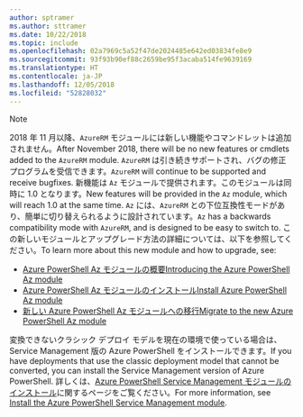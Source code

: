 ```yaml
---
author: sptramer
ms.author: sttramer
ms.date: 10/22/2018
ms.topic: include
ms.openlocfilehash: 02a7969c5a52f47de2024485e642ed03834fe8e9
ms.sourcegitcommit: 93f93b90ef88c2659be95f3acaba514fe9639169
ms.translationtype: HT
ms.contentlocale: ja-JP
ms.lasthandoff: 12/05/2018
ms.locfileid: "52828032"
---
```

> [!NOTE]
> 
> <span data-ttu-id="635d1-101">2018 年 11 月以降、`AzureRM` モジュールには新しい機能やコマンドレットは追加されません。</span><span class="sxs-lookup"><span data-stu-id="635d1-101">After November 2018, there will be no new features or cmdlets added to the `AzureRM` module.</span></span> <span data-ttu-id="635d1-102">`AzureRM` は引き続きサポートされ、バグの修正プログラムを受信できます。</span><span class="sxs-lookup"><span data-stu-id="635d1-102">`AzureRM` will continue to be supported and receive bugfixes.</span></span> <span data-ttu-id="635d1-103">新機能は `Az` モジュールで提供されます。このモジュールは同時に 1.0 となります。</span><span class="sxs-lookup"><span data-stu-id="635d1-103">New features will be provided in the `Az` module, which will reach 1.0 at the same time.</span></span> <span data-ttu-id="635d1-104">`Az` には、`AzureRM` との下位互換性モードがあり、簡単に切り替えられるように設計されています。</span><span class="sxs-lookup"><span data-stu-id="635d1-104">`Az` has a backwards compatibility mode with `AzureRM`, and is designed to be easy to switch to.</span></span> <span data-ttu-id="635d1-105">この新しいモジュールとアップグレード方法の詳細については、以下を参照してください。</span><span class="sxs-lookup"><span data-stu-id="635d1-105">To learn more about this new module and how to upgrade, see:</span></span>
>
> * [<span data-ttu-id="635d1-106">Azure PowerShell Az モジュールの概要</span><span class="sxs-lookup"><span data-stu-id="635d1-106">Introducing the Azure PowerShell Az module</span></span>](/powershell/azure/new-azureps-module-az)
> * [<span data-ttu-id="635d1-107">Azure PowerShell Az モジュールのインストール</span><span class="sxs-lookup"><span data-stu-id="635d1-107">Install Azure PowerShell Az module</span></span>](/powershell/azure/install-az-ps)
> * [<span data-ttu-id="635d1-108">新しい Azure PowerShell Az モジュールへの移行</span><span class="sxs-lookup"><span data-stu-id="635d1-108">Migrate to the new Azure PowerShell Az module</span></span>](/powershell/azure/migrate-from-azurerm-to-az)
>
> <span data-ttu-id="635d1-109">変換できないクラシック デプロイ モデルを現在の環境で使っている場合は、Service Management 版の Azure PowerShell をインストールできます。</span><span class="sxs-lookup"><span data-stu-id="635d1-109">If you have deployments that use the classic deployment model that cannot be converted, you can install the Service Management version of Azure PowerShell.</span></span> <span data-ttu-id="635d1-110">詳しくは、[Azure PowerShell Service Management モジュールのインストール](/powershell/azure/servicemanagement/install-azure-ps)に関するページをご覧ください。</span><span class="sxs-lookup"><span data-stu-id="635d1-110">For more information, see [Install the Azure PowerShell Service Management module](/powershell/azure/servicemanagement/install-azure-ps).</span></span>
